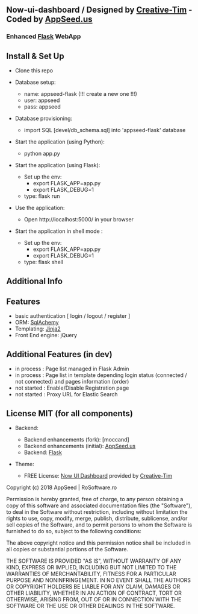 ## Now-ui-dashboard / Designed by [Creative-Tim](https://www.creative-tim.com) - Coded by [AppSeed.us](https://www.appseed.us/) 
### Enhanced [Flask](http://flask.pocoo.org/) WebApp

## Install & Set Up

* Clone this repo
* Database setup:
    * name: appseed-flask (!!! create a new one !!!)  
    * user: appseed
    * pass: appseed
* Database provisioning:
    * import SQL [devel/db_schema.sql] into 'appseed-flask' database  
    
* Start the application (using Python):
    * python app.py

* Start the application (using Flask):
    * Set up the env:
        * export FLASK_APP=app.py
        * export FLASK_DEBUG=1
    * type: flask run

* Use the application:
    * Open http://localhost:5000/ in your browser

* Start the application in shell mode :
    * Set up the env:
        * export FLASK_APP=app.py
        * export FLASK_DEBUG=1
    * type: flask shell

## Additional Info



## Features

* basic authentication [ login / logout / register ]
* ORM: [SqlAchemy](https://www.sqlalchemy.org/)
* Templating: [Jinja2](http://jinja.pocoo.org/docs/2.10/)
* Front End engine: jQuery 


## Additional Features (in dev)
* in process  : Page list managed in Flask Admin
* in process  : Page list in template depending login status (connected / not connected) and pages information (order)
* not started : Enable/Disable Registration page
* not started : Proxy URL for Elastic Search

## License MIT (for all components)

* Backend:
    * Backend enhancements (fork): [moccand]
    * Backend enhancements (initial): [AppSeed.us](https://www.appseed.us/)
    * Backend: [Flask](http://flask.pocoo.org/)
 

* Theme:
    * FREE License: [Now UI Dashboard](https://www.creative-tim.com/product/now-ui-dashboard) provided by [Creative-Tim](https://www.creative-tim.com)





Copyright (c) 2018 AppSeed | RoSoftware.ro

Permission is hereby granted, free of charge, to any person obtaining a copy
of this software and associated documentation files (the "Software"), to deal
in the Software without restriction, including without limitation the rights
to use, copy, modify, merge, publish, distribute, sublicense, and/or sell
copies of the Software, and to permit persons to whom the Software is
furnished to do so, subject to the following conditions:

The above copyright notice and this permission notice shall be included in all
copies or substantial portions of the Software.

THE SOFTWARE IS PROVIDED "AS IS", WITHOUT WARRANTY OF ANY KIND, EXPRESS OR
IMPLIED, INCLUDING BUT NOT LIMITED TO THE WARRANTIES OF MERCHANTABILITY,
FITNESS FOR A PARTICULAR PURPOSE AND NONINFRINGEMENT. IN NO EVENT SHALL THE
AUTHORS OR COPYRIGHT HOLDERS BE LIABLE FOR ANY CLAIM, DAMAGES OR OTHER
LIABILITY, WHETHER IN AN ACTION OF CONTRACT, TORT OR OTHERWISE, ARISING FROM,
OUT OF OR IN CONNECTION WITH THE SOFTWARE OR THE USE OR OTHER DEALINGS IN THE
SOFTWARE.


